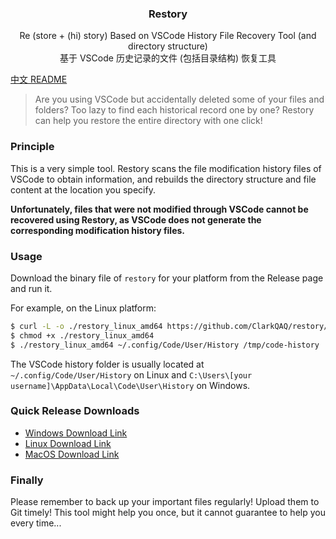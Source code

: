 <p align="center">
  <h3 align="center">Restory</h3>
  <p align="center">
    Re (store + (hi) story) Based on VSCode History File Recovery Tool (and directory structure)
    <br />
    基于 VSCode 历史记录的文件 (包括目录结构) 恢复工具
  </p>
</p>

[中文 README](README.md)

> Are you using VSCode but accidentally deleted some of your files and folders? Too lazy to find each historical record one by one? Restory can help you restore the entire directory with one click!

### Principle

This is a very simple tool. Restory scans the file modification history files of VSCode to obtain information, and rebuilds the directory structure and file content at the location you specify.

**Unfortunately, files that were not modified through VSCode cannot be recovered using Restory, as VSCode does not generate the corresponding modification history files.**

### Usage

Download the binary file of `restory` for your platform from the Release page and run it.

For example, on the Linux platform:

```bash
$ curl -L -o ./restory_linux_amd64 https://github.com/ClarkQAQ/restory/releases/latest/download/restory_linux_amd64
$ chmod +x ./restory_linux_amd64
$ ./restory_linux_amd64 ~/.config/Code/User/History /tmp/code-history
```

The VSCode history folder is usually located at `~/.config/Code/User/History` on Linux and `C:\Users\[your username]\AppData\Local\Code\User\History` on Windows.

### Quick Release Downloads

- [Windows Download Link](https://github.com/ClarkQAQ/restory/releases/latest/download/restory_windows_amd64.exe)
- [Linux Download Link](https://github.com/ClarkQAQ/restory/releases/latest/download/restory_linux_amd64)
- [MacOS Download Link](https://github.com/ClarkQAQ/restory/releases/latest/download/restory_darwin_amd64)

### Finally

Please remember to back up your important files regularly! Upload them to Git timely!
This tool might help you once, but it cannot guarantee to help you every time...